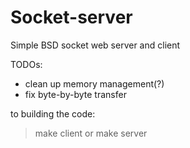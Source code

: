 # Socket-server

Simple BSD socket web server and client

TODOs:
- clean up memory management(?)
- fix byte-by-byte transfer

to building the code:
> make client
or
> make server